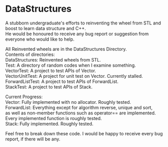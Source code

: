 # DataStructures
A stubborn undergraduate's efforts to reinventing the wheel from STL and boost to learn data structure and C++. <br />
He would be honoured to receive any bug report or suggestion from everyone who would like to help.<br />

All Reinvented wheels are in the DataStructures Directory.<br />
Contents of directories:<br />
    DataStructures: Reinvented wheels from STL.<br />
    Test: A directory of random codes when I examine something.<br />
    VectorTest: A project to test APIs of Vector.<br />
	VectorUnitTest: A project for unit test on Vector. Currently stalled.<br />
    ForwardListTest: A project to test APIs of ForwardList.<br />
	StackTest: A project to test APIs of Stack.<br />
    
Current Progress:<br />
    Vector: Fully implemented with no allocator. Roughly tested.<br />
    ForwardList: Everything except for algorithm reverse, unique and sort, <br />
    as well as non-member functions such as operator== are implemented.<br />
    Every implemented function is roughly tested.<br />
	Stack: Fully implemented. Roughly tested.<br />
    
Feel free to break down these code. I would be happy to receive every bug report, if there will be any.<br />
